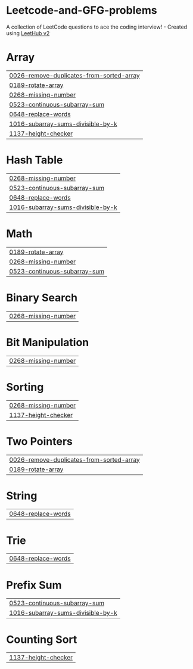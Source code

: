 # Leetcode-and-GFG-problems
A collection of LeetCode questions to ace the coding interview! - Created using [LeetHub v2](https://github.com/arunbhardwaj/LeetHub-2.0)


# Array
|  |
| ------- |
| [0026-remove-duplicates-from-sorted-array](https://github.com/BSirichandana/Leetcode-and-GFG-problems/tree/master/0026-remove-duplicates-from-sorted-array) |
| [0189-rotate-array](https://github.com/BSirichandana/Leetcode-and-GFG-problems/tree/master/0189-rotate-array) |
| [0268-missing-number](https://github.com/BSirichandana/Leetcode-and-GFG-problems/tree/master/0268-missing-number) |
| [0523-continuous-subarray-sum](https://github.com/BSirichandana/Leetcode-and-GFG-problems/tree/master/0523-continuous-subarray-sum) |
| [0648-replace-words](https://github.com/BSirichandana/Leetcode-and-GFG-problems/tree/master/0648-replace-words) |
| [1016-subarray-sums-divisible-by-k](https://github.com/BSirichandana/Leetcode-and-GFG-problems/tree/master/1016-subarray-sums-divisible-by-k) |
| [1137-height-checker](https://github.com/BSirichandana/Leetcode-and-GFG-problems/tree/master/1137-height-checker) |
# Hash Table
|  |
| ------- |
| [0268-missing-number](https://github.com/BSirichandana/Leetcode-and-GFG-problems/tree/master/0268-missing-number) |
| [0523-continuous-subarray-sum](https://github.com/BSirichandana/Leetcode-and-GFG-problems/tree/master/0523-continuous-subarray-sum) |
| [0648-replace-words](https://github.com/BSirichandana/Leetcode-and-GFG-problems/tree/master/0648-replace-words) |
| [1016-subarray-sums-divisible-by-k](https://github.com/BSirichandana/Leetcode-and-GFG-problems/tree/master/1016-subarray-sums-divisible-by-k) |
# Math
|  |
| ------- |
| [0189-rotate-array](https://github.com/BSirichandana/Leetcode-and-GFG-problems/tree/master/0189-rotate-array) |
| [0268-missing-number](https://github.com/BSirichandana/Leetcode-and-GFG-problems/tree/master/0268-missing-number) |
| [0523-continuous-subarray-sum](https://github.com/BSirichandana/Leetcode-and-GFG-problems/tree/master/0523-continuous-subarray-sum) |
# Binary Search
|  |
| ------- |
| [0268-missing-number](https://github.com/BSirichandana/Leetcode-and-GFG-problems/tree/master/0268-missing-number) |
# Bit Manipulation
|  |
| ------- |
| [0268-missing-number](https://github.com/BSirichandana/Leetcode-and-GFG-problems/tree/master/0268-missing-number) |
# Sorting
|  |
| ------- |
| [0268-missing-number](https://github.com/BSirichandana/Leetcode-and-GFG-problems/tree/master/0268-missing-number) |
| [1137-height-checker](https://github.com/BSirichandana/Leetcode-and-GFG-problems/tree/master/1137-height-checker) |
# Two Pointers
|  |
| ------- |
| [0026-remove-duplicates-from-sorted-array](https://github.com/BSirichandana/Leetcode-and-GFG-problems/tree/master/0026-remove-duplicates-from-sorted-array) |
| [0189-rotate-array](https://github.com/BSirichandana/Leetcode-and-GFG-problems/tree/master/0189-rotate-array) |
# String
|  |
| ------- |
| [0648-replace-words](https://github.com/BSirichandana/Leetcode-and-GFG-problems/tree/master/0648-replace-words) |
# Trie
|  |
| ------- |
| [0648-replace-words](https://github.com/BSirichandana/Leetcode-and-GFG-problems/tree/master/0648-replace-words) |
# Prefix Sum
|  |
| ------- |
| [0523-continuous-subarray-sum](https://github.com/BSirichandana/Leetcode-and-GFG-problems/tree/master/0523-continuous-subarray-sum) |
| [1016-subarray-sums-divisible-by-k](https://github.com/BSirichandana/Leetcode-and-GFG-problems/tree/master/1016-subarray-sums-divisible-by-k) |
# Counting Sort
|  |
| ------- |
| [1137-height-checker](https://github.com/BSirichandana/Leetcode-and-GFG-problems/tree/master/1137-height-checker) |